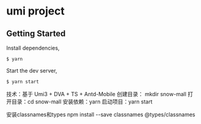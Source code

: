 # umi project

## Getting Started

Install dependencies,

```bash
$ yarn
```

Start the dev server,

```bash
$ yarn start
```



技术：基于 Umi3 + DVA + TS + Antd-Mobile
创建目录： mkdir snow-mall
打开目录：cd snow-mall
安装依赖：yarn
启动项目：yarn start


安装classnames和types
npm install --save classnames @types/classnames